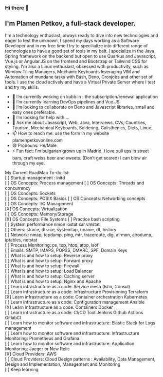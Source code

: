 ### Hi there 👋

## I'm Plamen Petkov, a full-stack developer.
I'm a technology enthusiast, always ready to dive into new technologies and eager to test the unknown, I spend my days working as a Software Developer and in my free time I try to specilialize into different range of technologies to have a good set of tools in my belt. I specialize in the Java Spring framework on the backend but open to use Quarkus and Javascript, Vue.js or Angular.JS on the frontend and Bootstrap or Tailwind CSS for styling. I'm also a Linux enthusiast, obsessed with productivity, such as Window Tiling Managers, Mechanic Keyboards leveraging VIM and Automation of mundane tasks with Bash, Deno, Cronjobs and other set of tools. I use the cloud actively and have a Virtual Private Server where I test and try my skills.


- 🔭 I’m currently working on kubb.in : the subscription/renewal application
- 🌱 I’m currently learning DevOps pipelines and Vue.JS
- 👯 I’m looking to collaborate on Deno and Javascript libraries, small and easy ones preferable.
- 🤔 I’m looking for help with ...
- 💬 Ask me about Javascript, Web, Java, Interviews, CVs, Countries, Tourism, Mechanical Keyboards, Soldering, Calisthenics, Diets, Linux...
- 📫 How to reach me: use the form in my website plamenpetkovonline.com
- 😄 Pronouns: He/Male
- ⚡ Fun fact: I'm bulgarian grown up in Madrid, I love pull ups in street bars, craft weiss beer and sweets. (Don't get scared) I can blow air through my eye.

My Current RoadMap To-do list:  
[ ] Startup management : initd  
[ ] OS Concepts: Process management
[ ] OS Concepts: Threads and concurrency  
[ ] OS Concepts: Sockets  
[ ] OS Concepts: POSIX Basics
[ ] OS Concepts: Networking concepts  
[ ] OS Concepts: I/O Management  
[X] OS Concepts: Virtualization  
[ ] OS Concepts: Memory/Storage  
[X] OS Concepts: File Systems 
[ ] Practice bash scripting  
[ ] System performance nmon iostat sar vmstat  
[ ] Others: strace, dtrace, systemtap, uname, df, history  
[ ] Network: nmap, tcpdump, ping, mtr, traceroute, dig, airmon, airodump, iptables, netstat  
[ ] Process Monitoring: ps, top, htop, atop, lsof  
[ ] Emails: SMTP, IMAPS, POP3S, DMARC, SPF, Domain Keys  
[ ] What is and how to setup: Reverse proxy   
[ ] What is and how to setup: Forward proxy  
[ ] What is and how to setup: Firewall  
[ ] What is and how to setup: Load Balancer   
[ ] What is and how to setup: Caching server  
[ ] What is and how to setup: Nginx and Apache  
[ ] Learn infrastructure as a code: Service mesh (Istio, Consul)   
[ ] Learn infrastructure as a code: Infrastructure Provisioning Terraform   
[X] Learn infrastructure as a code: Container orchestration Kubernetes   
[ ] Learn infrastructure as a code: Configuration management Ansible   
[X] Learn infrastructure as a code: Containers Docker   
[ ] Learn infrastructure as a code:  CI/CD Tool Jenkins Github Actions GitlabCI   
[ ] Learn how to monitor software and infrastructure: Elastic Stack for Logs management   
[ ] Learn how to monitor software and infrastructure: Infrastructure Monitoring: Prometheus and Grafana   
[ ] Learn how to monitor software and infrastructure: Application Monitoring: Jaeger or New Relic   
[X] Cloud Providers: AWS   
[ ] Cloud Providers: Cloud Design patterns : Availability, Data Management, Design and Implementation, Management and Monitoring    
[ ] Keep learning  
